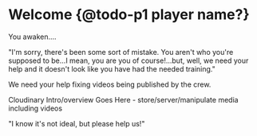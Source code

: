 # Welcome {@todo-p1 player name?}

<!--@todo-p1 
Introduce following narrative:
In these missions the player awakens from deep sleep to the surprise of being mistakenly assigned the role of Reporter, a Marketing Editor and Cloudinary Liaison. They are expected to provide assistance with producing social media reports back to Earth (or the still sleeping future settlers) with the purpose of (TBD):
Reporting on scientific discoveries?
Encouraging potential colonists to join future missions?
News from earth?
Unfortunately, without training, they will need to rely on Ele's guidance to learn on the job...

-->


You awaken....

"I'm sorry, there's been some sort of mistake.  You aren't who you're supposed to be...I mean, you are you of course!...but, well, we need your help and it doesn't look like you have had the needed training."

We need your help fixing videos being published by the crew.  

<!--
@todo-p1 
--> Cloudinary Intro/overview Goes Here - store/server/manipulate media including videos

"I know it's not ideal, but please help us!"

